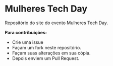 # Mulheres Tech Day

Repositório do site do evento Mulheres Tech Day.

**Para contribuições:**

* Crie uma issue
* Façam um fork neste repositório. 
* Façam suas alterações em sua cópia. 
* Depois enviem um Pull Request.
